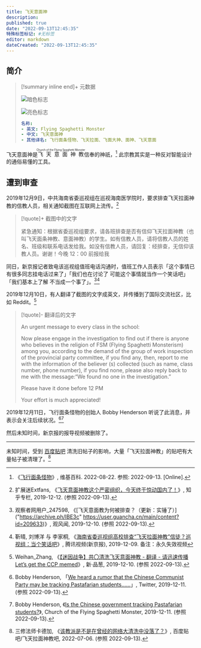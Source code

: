 ```yaml
---
title: 飞天意面神
description:
published: true
date: "2022-09-13T12:45:35"
特殊标签标记: #无标签
editor: markdown
dateCreated: "2022-09-13T12:45:35"
---
```


## 简介

> [!summary inline end]+ 元数据
>
> ![暗色标志](https://s3.tebi.io/ggame/people/飞行面条怪物/FSM_Logo.svg#only-light)
>
> ![亮色标志](https://s3.tebi.io/ggame/people/飞行面条怪物/FSM_Logo_w.svg#only-dark)
>
> ```yaml
> 名称:
> - 英文: Flying Spaghetti Monster
> - 中文: 飞天意面神
> - 其他译名: 飞行面条怪物、飞天拉面、飞面大神、面神、飞天意面
> ```

飞天意面神是<ruby>飞天意面神教<rp>(</rp><rt>Church of the Flying Spaghetti Monster</rt><rp>)</rp></ruby>信奉的神祇，[^wiki] 此宗教其实是一种反对智能设计的通俗易懂的工具。

[^wiki]: 《[飞行面条怪物](https://zh.wikipedia.org/wiki/飞行面条怪物)》, 维基百科. 2022-08-22. 参照: 2022-09-13. [Online].

## 遭到审查

2019年12月9日，中共海南省委巡视组在巡视海南医学院时，要求排查飞天拉面神教的信教人员，相关通知截图在互联网上流传。[^96895492]

[^96895492]: 扩展迷Extfans, 《[飞天意面神教这个严密组织，今天终于惊动国内了！](https://web.archive.org/web/20210902044909/https://zhuanlan.zhihu.com/p/96895492)》, 知乎专栏, 2019-12-12. (参照 2022-09-13).

> [!quote]+ 截图中的文字
>
> 紧急通知：根据省委巡视组要求，请各班排查是否有信仰飞天拉面神教（也叫飞天面条神教、意面神教）的学生。如有信教人员，请将信教人员的姓名、班级和联系电话发给我。如没有信教人员，请回复：经排查，无信仰该教人员。谢谢！今晚 12：00 前报给我

同日，新京报记者致电该巡视组值班电话沟通时，值班工作人员表示「这个事情已有很多同志挂电话过来了」「我们也在讨论了 可能这个事情就当作一个笑话吧」「我们基本上了解 不当成一个事了」。[^IBE3c][^u3032wvk72q]

[^IBE3c]: 观察者网用户_247598, 《[飞天意面教为何被排查？（更新：实锤了）]("https://archive.ph/IBE3c" https://user.guancha.cn/main/content?id=209633)》, 观风闻, 2019-12-10. (参照 2022-09-13).

[^u3032wvk72q]: 靳晴, 刘博洋 与 李家桐, 《[海南省委巡视组高校排查“飞天拉面神教”信徒？巡视组：当个笑话吧](https://web.archive.org/web/20191209132839/https://v.qq.com/x/cover/mzc00200iwm4emw/u3032wvk72q.html)》, 腾讯视频(新京报), 2019-12-09. 备注：永久失效视频

2019年12月10日，有人翻译了截图的文字成英文，并传播到了国际交流社区，比如 Reddit。[^YnRau]

[^YnRau]: Weihan_Zhang, 《[【迷因战争】共〇清洗飞天意面神教 - 翻译 - 请迅速传播 Let’s get the CCP memed](https://archive.ph/YnRau "https://pincong.rocks/article/10732")》, 新·品葱, 2019-12-10. (参照 2022-09-13).

> [!quote]- 翻译后的文字
>
> An urgent message to every class in the school:
>
> Now please engage in the investigation to find out if there is anyone who believes in the religion of FSM (Flying Spaghetti Monsterism) among you, according to the demand of the group of work inspection of the provincial party committee, if you find any, then, report to me with the information of the believer (s) collected (such as name, class number, phone number), if you find none, please also reply back to me with the message:“We found no one in the investigation.”
>
> Please have it done before 12 PM
>
> Your effort is much appreciated!

2019年12月11日，飞行面条怪物的创始人 Bobby Henderson 听说了此消息，并表示会关注后续状况。[^1204780338242707456][^ctps]

[^1204780338242707456]: Bobby Henderson, 「[We heard a rumor that the Chinese Communist Party may be tracking Pastafarian students……](https://web.archive.org/web/20191211212704/https://twitter.com/henderob/status/1204780338242707456)」, Twitter, 2019-12-11. (参照 2022-09-13).

[^ctps]: Bobby Henderson, 《[Is the Chinese government tracking Pastafarian students?](https://web.archive.org/web/20220621131021/https://www.spaghettimonster.org/2019/12/chinese-tracking-pastafarian-students/)》, Church of the Flying Spaghetti Monster, 2019-12-11. (参照 2022-09-13).

然后未知时间，新京报的报导视频被删除了。

---

未知时间，受到 [百度贴吧](/company/百度/贴吧.md) 清洗旧帖子的影响，大量「飞天拉面神教」的贴吧有大量帖子被清理了。[^7911182009]

[^7911182009]: 三修法师卡德加, 《[该教派是不是在曾经的网络大清洗中没落了？](https://web.archive.org/web/20220913053306/https://tieba.baidu.com/p/7911182009)》, 百度贴吧/飞天拉面神教吧, 2022-07-06. (参照 2022-09-13).
